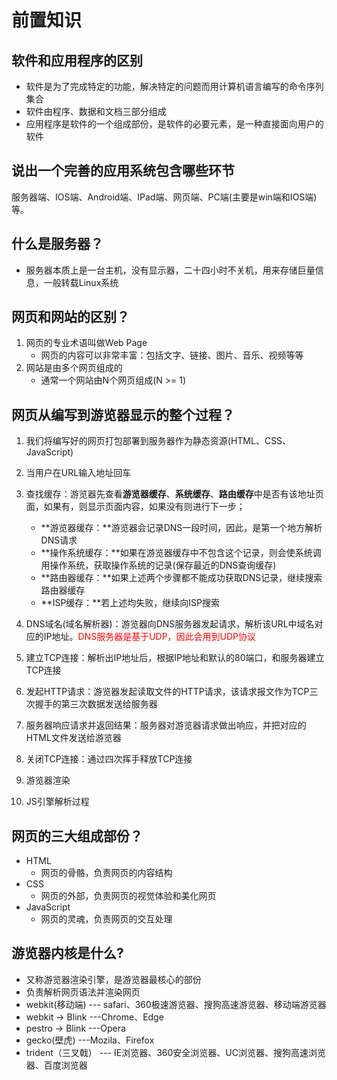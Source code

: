 # 前置知识
## 软件和应用程序的区别
- 软件是为了完成特定的功能，解决特定的问题而用计算机语言编写的命令序列集合
- 软件由程序、数据和文档三部分组成
- 应用程序是软件的一个组成部份，是软件的必要元素，是一种直接面向用户的软件

## 说出一个完善的应用系统包含哪些环节
​	服务器端、IOS端、Android端、IPad端、网页端、PC端(主要是win端和IOS端)等。

## 什么是服务器？
- 服务器本质上是一台主机，没有显示器，二十四小时不关机，用来存储巨量信息，一般转载Linux系统

## 网页和网站的区别？
1. 网页的专业术语叫做Web Page
   - 网页的内容可以非常丰富：包括文字、链接、图片、音乐、视频等等
2. 网站是由多个网页组成的
   - 通常一个网站由N个网页组成(N >= 1)

## 网页从编写到游览器显示的整个过程？
1. 我们将编写好的网页打包部署到服务器作为静态资源(HTML、CSS、JavaScript)
2. 当用户在URL输入地址回车
3. 查找缓存：游览器先查看**游览器缓存**、**系统缓存**、**路由缓存**中是否有该地址页面，如果有，则显示页面内容，如果没有则进行下一步；
   - **游览器缓存：**游览器会记录DNS一段时间，因此，是第一个地方解析DNS请求
   - **操作系统缓存：**如果在游览器缓存中不包含这个记录，则会使系统调用操作系统，获取操作系统的记录(保存最近的DNS查询缓存)
   - **路由器缓存：**如果上述两个步骤都不能成功获取DNS记录，继续搜索路由器缓存
   - **ISP缓存：**若上述均失败，继续向ISP搜索

3. DNS域名(域名解析器)：游览器向DNS服务器发起请求，解析该URL中域名对应的IP地址。<span style="color:red">DNS服务器是基于UDP，因此会用到UDP协议</span>
4. 建立TCP连接：解析出IP地址后，根据IP地址和默认的80端口，和服务器建立TCP连接
5. 发起HTTP请求：游览器发起读取文件的HTTP请求，该请求报文作为TCP三次握手的第三次数据发送给服务器
6. 服务器响应请求并返回结果：服务器对游览器请求做出响应，并把对应的HTML文件发送给游览器
7. 关闭TCP连接：通过四次挥手释放TCP连接
8. 游览器渲染
9. JS引擎解析过程

## 网页的三大组成部份？
- HTML
  - 网页的骨骼，负责网页的内容结构
- CSS
  - 网页的外部，负责网页的视觉体验和美化网页
- JavaScript
  - 网页的灵魂，负责网页的交互处理

## 游览器内核是什么?
- 又称游览器渲染引擎，是游览器最核心的部份
- 负责解析网页语法并渲染网页
- webkit(移动端)          --- safari、360极速游览器、搜狗高速游览器、移动端游览器
- webkit -> Blink        ---Chrome、Edge
- pestro -> Blink        ---Opera
- gecko(壁虎)             ---Mozila、Firefox
- trident（三叉戟）        --- IE浏览器、360安全浏览器、UC浏览器、搜狗高速浏览器、百度浏览器